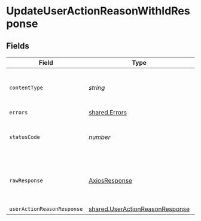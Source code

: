 # UpdateUserActionReasonWithIdResponse


## Fields

| Field                                                                              | Type                                                                               | Required                                                                           | Description                                                                        |
| ---------------------------------------------------------------------------------- | ---------------------------------------------------------------------------------- | ---------------------------------------------------------------------------------- | ---------------------------------------------------------------------------------- |
| `contentType`                                                                      | *string*                                                                           | :heavy_check_mark:                                                                 | HTTP response content type for this operation                                      |
| `errors`                                                                           | [shared.Errors](../../models/shared/errors.md)                                     | :heavy_minus_sign:                                                                 | Error                                                                              |
| `statusCode`                                                                       | *number*                                                                           | :heavy_check_mark:                                                                 | HTTP response status code for this operation                                       |
| `rawResponse`                                                                      | [AxiosResponse](https://axios-http.com/docs/res_schema)                            | :heavy_minus_sign:                                                                 | Raw HTTP response; suitable for custom response parsing                            |
| `userActionReasonResponse`                                                         | [shared.UserActionReasonResponse](../../models/shared/useractionreasonresponse.md) | :heavy_minus_sign:                                                                 | Success                                                                            |